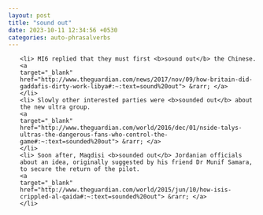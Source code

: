 ```yaml
---
layout: post
title: "sound out"
date: 2023-10-11 12:34:56 +0530
categories: auto-phrasalverbs
---
```

<ol>

    <li> MI6 replied that they must first <b>sound out</b> the Chinese.
    <a 
    target="_blank" 
    href="http://www.theguardian.com/news/2017/nov/09/how-britain-did-gaddafis-dirty-work-libya#:~:text=sound%20out"> &rarr; </a>
    </li>
    <li> Slowly other interested parties were <b>sounded out</b> about the new ultra group.
    <a 
    target="_blank" 
    href="http://www.theguardian.com/world/2016/dec/01/nside-talys-ultras-the-dangerous-fans-who-control-the-game#:~:text=sounded%20out"> &rarr; </a>
    </li>
    <li> Soon after, Maqdisi <b>sounded out</b> Jordanian officials about an idea, originally suggested by his friend Dr Munif Samara, to secure the return of the pilot.
    <a 
    target="_blank" 
    href="http://www.theguardian.com/world/2015/jun/10/how-isis-crippled-al-qaida#:~:text=sounded%20out"> &rarr; </a>
    </li>